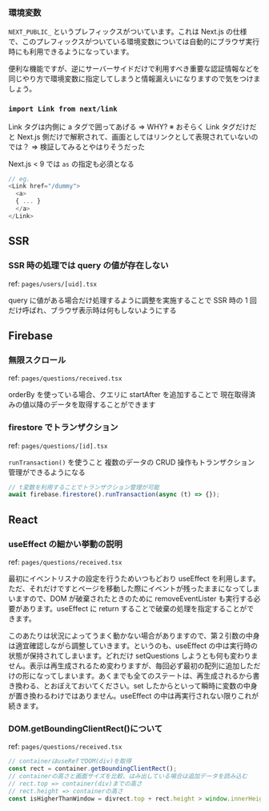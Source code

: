 ### 環境変数

`NEXT_PUBLIC_` というプレフィックスがついています。これは Next.js の仕様で、このプレフィックスがついている環境変数については自動的にブラウザ実行時にも利用できるようになっています。

便利な機能ですが、逆にサーバーサイドだけで利用すべき重要な認証情報などを同じやり方で環境変数に指定してしまうと情報漏えいになりますので気をつけましょう。

### `import Link from next/link`

Link タグは内側に a タグで囲ってあげる => WHY?
※ おそらく Link タグだけだと Next.js 側だけで解釈されて、画面としてはリンクとして表現されていないのでは？
=> 検証してみるとやはりそうだった

Next.js < 9 では `as` の指定も必須となる

```typescript
// eg.
<Link href="/dummy">
  <a>
  { ... }
  </a>
</Link>
```

## SSR

### SSR 時の処理では query の値が存在しない

ref: `pages/users/[uid].tsx`

query に値がある場合だけ処理するように調整を実施することで
SSR 時の 1 回だけ呼ばれ、ブラウザ表示時は何もしないようにする

## Firebase

### 無限スクロール

ref: `pages/questions/received.tsx`

orderBy を使っている場合、クエリに startAfter を追加することで
現在取得済みの値以降のデータを取得することができます

### firestore でトランザクション

ref: `pages/questions/[id].tsx`

`runTransaction()` を使うこと
複数のデータの CRUD 操作もトランザクション管理ができるようになる

```typescript
// t変数を利用することでトランザクション管理が可能
await firebase.firestore().runTransaction(async (t) => {});
```

## React

### useEffect の細かい挙動の説明

ref: `pages/questions/received.tsx`

最初にイベントリスナの設定を行うためいつもどおり useEffect を利用します。ただ、それだけですとページを移動した際にイベントが残ったままになってしまいますので、DOM が破棄されたときのために removeEventLister も実行する必要があります。useEffect に return することで破棄の処理を指定することができます。

このあたりは状況によってうまく動かない場合がありますので、第２引数の中身は適宜確認しながら調整していきます。というのも、useEffect の中は実行時の状態が保持されてしまいます。どれだけ setQuestions しようとも何も変わりません。表示は再生成されるため変わりますが、毎回必ず最初の配列に追加しただけの形になってしまいます。あくまでも全てのステートは、再生成されるから書き換わる、とおぼえておいてください。set したからといって瞬時に変数の中身が置き換わるわけではありません。useEffect の中は再実行されない限りこれが続きます。

### DOM.getBoundingClientRect()について

ref: `pages/questions/received.tsx`

```typescript
// containerはuseRefでDOM(div)を取得
const rect = container.getBoundingClientRect();
// containerの高さと画面サイズを比較、はみ出している場合は追加データを読み込む
// rect.top => container(div)までの高さ
// rect.height => containerの高さ
const isHigherThanWindow = divrect.top + rect.height > window.innerHeight;
```
